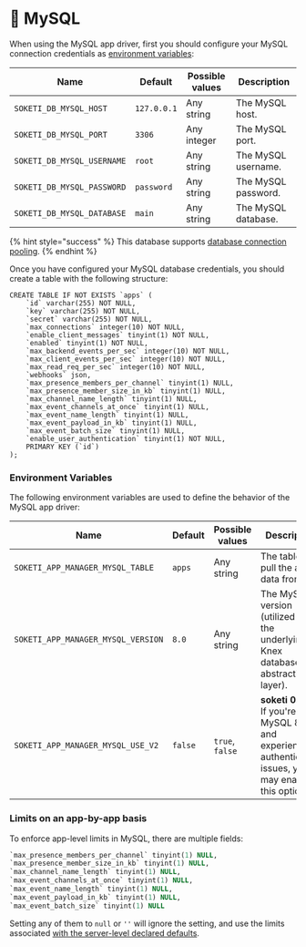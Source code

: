 # 🐬 MySQL

When using the MySQL app driver, first you should configure your MySQL connection credentials as [environment variables](https://github.com/soketi/docs/blob/0.x/app-management/getting-started/environment-variables.md):

| Name                       | Default     | Possible values | Description         |
| -------------------------- | ----------- | --------------- | ------------------- |
| `SOKETI_DB_MYSQL_HOST`     | `127.0.0.1` | Any string      | The MySQL host.     |
| `SOKETI_DB_MYSQL_PORT`     | `3306`      | Any integer     | The MySQL port.     |
| `SOKETI_DB_MYSQL_USERNAME` | `root`      | Any string      | The MySQL username. |
| `SOKETI_DB_MYSQL_PASSWORD` | `password`  | Any string      | The MySQL password. |
| `SOKETI_DB_MYSQL_DATABASE` | `main`      | Any string      | The MySQL database. |

{% hint style="success" %}
This database supports [database connection pooling](database-pooling.md).
{% endhint %}

Once you have configured your MySQL database credentials, you should create a table with the following structure:

```
CREATE TABLE IF NOT EXISTS `apps` (
    `id` varchar(255) NOT NULL,
    `key` varchar(255) NOT NULL,
    `secret` varchar(255) NOT NULL,
    `max_connections` integer(10) NOT NULL,
    `enable_client_messages` tinyint(1) NOT NULL,
    `enabled` tinyint(1) NOT NULL,
    `max_backend_events_per_sec` integer(10) NOT NULL,
    `max_client_events_per_sec` integer(10) NOT NULL,
    `max_read_req_per_sec` integer(10) NOT NULL,
    `webhooks` json,
    `max_presence_members_per_channel` tinyint(1) NULL,
    `max_presence_member_size_in_kb` tinyint(1) NULL,
    `max_channel_name_length` tinyint(1) NULL,
    `max_event_channels_at_once` tinyint(1) NULL,
    `max_event_name_length` tinyint(1) NULL,
    `max_event_payload_in_kb` tinyint(1) NULL,
    `max_event_batch_size` tinyint(1) NULL,
    `enable_user_authentication` tinyint(1) NOT NULL,
    PRIMARY KEY (`id`)
);
```

### Environment Variables

The following environment variables are used to define the behavior of the MySQL app driver:

| Name                               | Default | Possible values | Description                                                                                                    |
| ---------------------------------- | ------- | --------------- | -------------------------------------------------------------------------------------------------------------- |
| `SOKETI_APP_MANAGER_MYSQL_TABLE`   | `apps`  | Any string      | The table to pull the app data from.                                                                           |
| `SOKETI_APP_MANAGER_MYSQL_VERSION` | `8.0`   | Any string      | The MySQL version (utilized by the underlying Knex database abstraction layer).                                |
| `SOKETI_APP_MANAGER_MYSQL_USE_V2`  | `false` | `true`, `false` | **soketi 0.14+.** If you're using MySQL 8.0+ and experience authentication issues, you may enable this option. |

### Limits on an app-by-app basis

To enforce app-level limits in MySQL, there are multiple fields:

```sql
`max_presence_members_per_channel` tinyint(1) NULL,
`max_presence_member_size_in_kb` tinyint(1) NULL,
`max_channel_name_length` tinyint(1) NULL,
`max_event_channels_at_once` tinyint(1) NULL,
`max_event_name_length` tinyint(1) NULL,
`max_event_payload_in_kb` tinyint(1) NULL,
`max_event_batch_size` tinyint(1) NULL
```

Setting any of them to `null` or `''` will ignore the setting, and use the limits associated [with the server-level declared defaults](../../rate-limiting-and-limits/events-and-channels-limits.md).
